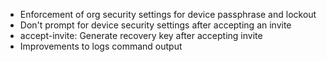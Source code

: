 - Enforcement of org security settings for device passphrase and lockout
- Don't prompt for device security settings after accepting an invite
- accept-invite: Generate recovery key after accepting invite
- Improvements to logs command output

